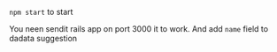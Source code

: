 `npm start` to start

You neen sendit rails app on port 3000 it to work. And add `name` field to dadata suggestion
